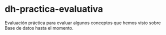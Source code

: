# dh-practica-evaluativa
Evaluación práctica para evaluar algunos conceptos que hemos visto sobre Base de datos hasta el momento.
